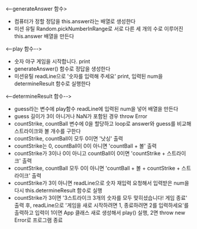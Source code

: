 <--generateAnswer 함수>
- 컴퓨터가 정할 정답을 this.answer라는 배열로 생성한다
- 미션 유틸 Random.pickNumberInRange로 서로 다른 세 개의 수로 이루어진 this.answer 배열을 만든다

<--play 함수-->
- 숫자 야구 게임을 시작합니다. print
- generateAnswer() 함수로 정답을 생성한다
- 미션유틸 readLine으로 '숫자를 입력해 주세요' print, 입력된 num을 determineResult 함수로 실행한다

<--determineResult 함수-->
- guess라는 변수에 play함수 readLine에 입력된 num을 넣어 배열을 만든다
- guess 길이가 3이 아니거나 NaN가 포함된 경우 throw Error
- countStrike, countBall 변수에 0을 할당하고 loop로 answer와 guess를 비교해 스트라이크와 볼 개수를 구한다
- countStrike, countBall이 모두 0이면 '낫싱' 출력
- countStrike는 0, countBall이 0이 아니면 'countBall + 볼' 출력
- countStrike가 3이나 0이 아니고 countBall이 0이면 'countStrike + 스트라이크' 출력
- countStrike, countBall 모두 0이 아니면 'countBall + 볼 + countStrike + 스트라이크' 출력
- countStrike가 3이 아니면 readLine으로 숫자 재입력 요청해서 입력받은 num을 다시 this.determineResult 함수로 실행
- countStrike가 3이면 '3스트라이크 3개의 숫자를 모두 맞히셨습니다! 게임 종료' 출력 후, readLine으로 '게임을 새로 시작하려면 1, 종료하려면 2를 입력하세요'를 출력하고 입력이 1이면 App 클래스 새로 생성해서 play() 실행, 2면 throw new Error로 프로그램 종료